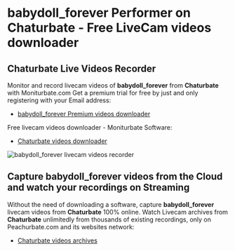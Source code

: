 # babydoll_forever Performer on Chaturbate - Free LiveCam videos downloader

## Chaturbate Live Videos Recorder

Monitor and record livecam videos of **babydoll_forever** from **Chaturbate** with Moniturbate.com
Get a premium trial for free by just and only registering with your Email address:
* [babydoll_forever Premium videos downloader](https://moniturbate.com/request-demo-licence-key.html)

Free livecam videos downloader - Moniturbate Software:
* [Chaturbate videos downloader](https://moniturbate.com/moniturbate-download-software.html)

![babydoll_forever livecam videos recorder](https://peachurnet.com/templates/moniturbate-software.png)


## Capture babydoll_forever videos from the Cloud and watch your recordings on Streaming

Without the need of downloading a software, capture **babydoll_forever** livecam videos from **Chaturbate** 100% online.
Watch Livecam archives from **Chaturbate** unlimitedly from thousands of existing recordings, only on Peachurbate.com and its websites network:
* [Chaturbate videos archives](https://peachurnet.com/)